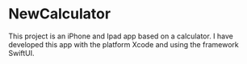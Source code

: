 # NewCalculator
This project is an iPhone and Ipad app based on a calculator. I have developed this app with the platform Xcode and using the framework SwiftUI.
